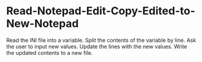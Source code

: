 # Read-Notepad-Edit-Copy-Edited-to-New-Notepad
Read the INI file into a variable. Split the contents of the variable by line. Ask the user to input new values. Update the lines with the new values. Write the updated contents to a new file.
